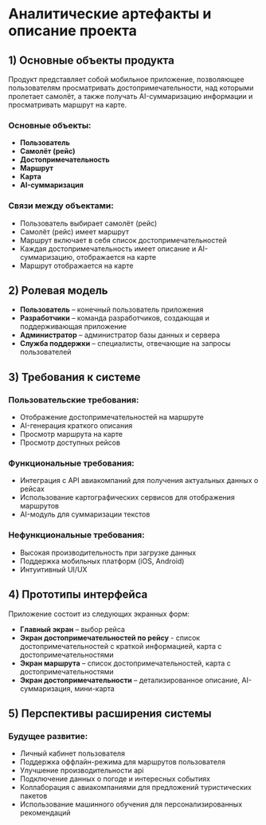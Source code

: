 # Аналитические артефакты и описание проекта

## 1) Основные объекты продукта

Продукт представляет собой мобильное приложение, позволяющее пользователям просматривать достопримечательности, над
которыми пролетает самолёт, а также получать AI-суммаризацию информации и просматривать маршрут на карте.

### Основные объекты:

- **Пользователь**
- **Самолёт (рейс)**
- **Достопримечательность**
- **Маршрут**
- **Карта**
- **AI-суммаризация**

### Связи между объектами:

- Пользователь выбирает самолёт (рейс)
- Самолёт (рейс) имеет маршрут
- Маршрут включает в себя список достопримечательностей
- Каждая достопримечательность имеет описание и AI-суммаризацию, отображается на карте
- Маршрут отображается на карте

## 2) Ролевая модель

- **Пользователь** – конечный пользователь приложения
- **Разработчики** – команда разработчиков, создающая и поддерживающая приложение
- **Администратор** – администратор базы данных и сервера
- **Служба поддержки** – специалисты, отвечающие на запросы пользователей

## 3) Требования к системе

### **Пользовательские требования:**

- Отображение достопримечательностей на маршруте
- AI-генерация краткого описания
- Просмотр маршрута на карте
- Просмотр доступных рейсов

### **Функциональные требования:**

- Интеграция с API авиакомпаний для получения актуальных данных о рейсах
- Использование картографических сервисов для отображения маршрутов
- AI-модуль для суммаризации текстов

### **Нефункциональные требования:**

- Высокая производительность при загрузке данных
- Поддержка мобильных платформ (iOS, Android)
- Интуитивный UI/UX

## 4) Прототипы интерфейса

Приложение состоит из следующих экранных форм:

- **Главный экран** – выбор рейса
- **Экран достопримечательностей по рейсу** - список достопримечательностей с краткой информацией, карта с достопримечательностями 
- **Экран маршрута** – список достопримечательностей, карта с достопримечательностями
- **Экран достопримечательности** – детализированное описание, AI-суммаризация, мини-карта


## 5) Перспективы расширения системы

### Будущее развитие:

- Личный кабинет пользователя
- Поддержка оффлайн-режима для маршрутов пользователя
- Улучшение производительности api
- Подключение данных о погоде и интересных событиях
- Коллаборация с авиакомпаниями для предложений туристических пакетов
- Использование машинного обучения для персонализированных рекомендаций


